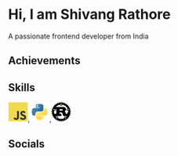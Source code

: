 # Hi, I am Shivang Rathore

A passionate frontend developer from India

## Achievements

## Skills

<img src="https://raw.githubusercontent.com/devicons/devicon/master/icons/javascript/javascript-original.svg" style="width: 40px;" >,<img src="https://raw.githubusercontent.com/devicons/devicon/master/icons/python/python-original.svg" style="width: 40px;" >,<img src="https://raw.githubusercontent.com/devicons/devicon/master/icons/rust/rust-original.svg" style="width: 40px;" >

## Socials

